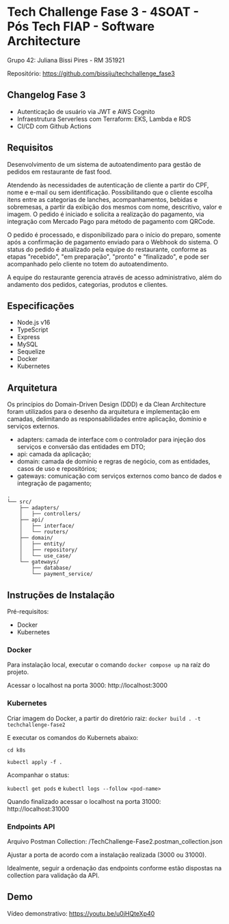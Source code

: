# Tech Challenge Fase 3 - 4SOAT - Pós Tech FIAP - Software Architecture

Grupo 42:
Juliana Bissi Pires - RM 351921

Repositório:
https://github.com/bissiju/techchallenge_fase3

## Changelog Fase 3

* Autenticação de usuário via JWT e AWS Cognito
* Infraestrutura Serverless com Terraform: EKS, Lambda e RDS 
* CI/CD com Github Actions

## Requisitos

Desenvolvimento de um sistema de autoatendimento para gestão de pedidos em restaurante de fast food.

Atendendo às necessidades de autenticação de cliente a partir do CPF, nome e e-mail ou sem identificação. Possibilitando que o cliente escolha itens entre as categorias de lanches, acompanhamentos, bebidas e sobremesas, a partir da exibição dos mesmos com nome, descritivo, valor e imagem. O pedido é iniciado e solicita a realização do pagamento, via integração com Mercado Pago para método de pagamento com QRCode.

O pedido é processado, e disponibilizado para o início do preparo, somente após a confirmação de pagamento enviado para o Webhook do sistema. O status do pedido é atualizado pela equipe do restaurante, conforme as etapas "recebido", "em preparação", "pronto" e "finalizado", e pode ser acompanhado pelo cliente no totem do autoatendimento.

A equipe do restaurante gerencia através de acesso administrativo, além do andamento dos pedidos, categorias, produtos e clientes.

## Especificações

* Node.js v16
* TypeScript
* Express
* MySQL
* Sequelize
* Docker
* Kubernetes

## Arquitetura

Os princípios do Domain-Driven Design (DDD) e da Clean Architecture foram utilizados para o desenho da arquitetura e implementação em camadas, delimitando as responsabilidades entre aplicação, domínio e serviços externos.

- adapters: camada de interface com o controlador para injeção dos serviços e conversão das entidades em DTO;
- api: camada da aplicação;
- domain: camada de domínio e regras de negócio, com as entidades, casos de uso e repositórios;
- gateways: comunicação com serviços externos como banco de dados e integração de pagamento;

```shell
.
└── src/
    ├── adapters/
    │   ├── controllers/
    ├── api/
    │   ├── interface/
    │   └── routers/
    ├── domain/
    │   ├── entity/
    │   ├── repository/
    │   └── use_case/
    └── gateways/
        ├── database/
        └── payment_service/

```

## Instruções de Instalação

Pré-requisitos:
- Docker
- Kubernetes

### Docker

Para instalação local, executar o comando `docker compose up` na raíz do projeto.

Acessar o localhost na porta 3000: http://localhost:3000

### Kubernetes

Criar imagem do Docker, a partir do diretório raiz: `docker build . -t techchallenge-fase2`

E executar os comandos do Kubernets abaixo:

`cd k8s`

`kubectl apply -f .`

Acompanhar o status:

`kubectl get pods` e `kubectl logs --follow <pod-name>`

Quando finalizado acessar o localhost na porta 31000: http://localhost:31000

### Endpoints API

Arquivo Postman Collection: /TechChallenge-Fase2.postman_collection.json

Ajustar a porta de acordo com a instalação realizada (3000 ou 31000).

Idealmente, seguir a ordenação das endpoints conforme estão dispostas na collection para validação da API.

## Demo

Vídeo demonstrativo:
https://youtu.be/u0jHQteXp40
